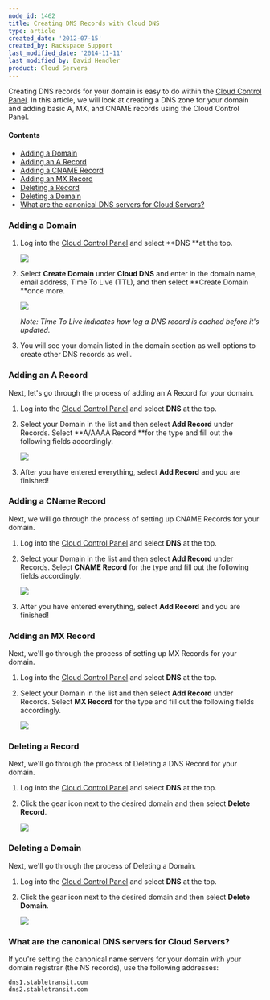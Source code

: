 ```yaml
---
node_id: 1462
title: Creating DNS Records with Cloud DNS
type: article
created_date: '2012-07-15'
created_by: Rackspace Support
last_modified_date: '2014-11-11'
last_modified_by: David Hendler
product: Cloud Servers
---
```


Creating DNS records for your domain is easy to do within the [Cloud
Control Panel](https://mycloud.rackspace.com). In this article, we will
look at creating a DNS zone for your domain and adding basic A, MX, and
CNAME records using the Cloud Control Panel.

#### Contents

-   [Adding a Domain](#A)
-   [Adding an A Record](#B)
-   [Adding a CNAME Record](#C)
-   [Adding an MX Record](#D)
-   [Deleting a Record](#E)
-   [Deleting a Domain](#F)
-   [What are the canonical DNS servers for Cloud Servers?](#G)

### Adding a Domain

1.  Log into the [Cloud Control Panel](https://mycloud.rackspace.com)
    and select **DNS **at the top.

    ![](http://c15154024.r24.cf2.rackcdn.com/1.png)

2.  Select **Create Domain** under **Cloud DNS** and enter in the domain
    name, email address, Time To Live (TTL), and then select **Create
    Domain **once more.

    ![](http://c15154024.r24.cf2.rackcdn.com/2.png)

    *Note: Time To Live indicates how log a DNS record is cached before
    it's updated.*

3.  You will see your domain listed in the domain section as well
    options to create other DNS records as well.

### Adding an A Record

Next, let's go through the process of adding an A Record for your
domain.

1.  Log into the [Cloud Control
    Panel](https://mycloud.rackspace.com) and select **DNS** at the top.
2.  Select your Domain in the list and then select **Add Record**
    under Records. Select **A/AAAA Record **for the type and fill out
    the following fields accordingly.

    ![](http://c15154024.r24.cf2.rackcdn.com/3.png)

3.  After you have entered everything, select **Add Record** and you are
    finished!

### Adding a CName Record

Next, we will go through the process of setting up CNAME Records for
your domain.

1.  Log into the [Cloud Control
    Panel](https://mycloud.rackspace.com) and select **DNS** at the top.
2.  Select your Domain in the list and then select **Add
    Record** under Records. Select **CNAME Record** for the type and
    fill out the following fields accordingly.

    ![](http://c15154024.r24.cf2.rackcdn.com/4.png)

3.  After you have entered everything, select **Add Record** and you are
    finished!

### Adding an MX Record

Next, we'll go through the process of setting up MX Records for your
domain.

1.  Log into the [Cloud Control
    Panel](https://mycloud.rackspace.com) and select **DNS** at the top.
2.  Select your Domain in the list and then select **Add
    Record** under Records. Select **MX Record** for the type and fill
    out the following fields accordingly.

    ![](http://c15154024.r24.cf2.rackcdn.com/5.png)

### Deleting a Record

Next, we'll go through the process of Deleting a DNS Record for your
domain.

1.  Log into the [Cloud Control
    Panel](https://mycloud.rackspace.com) and select **DNS** at the top.
2.  Click the gear icon next to the desired domain and then select
    **Delete Record**.

    ![](http://c15154024.r24.cf2.rackcdn.com/6.png)

### Deleting a Domain

Next, we'll go through the process of Deleting a Domain.

1.  Log into the [Cloud Control
    Panel](https://mycloud.rackspace.com) and select **DNS** at the top.
2.  Click the gear icon next to the desired domain and then
    select **Delete Domain**.

    ![](http://c15154024.r24.cf2.rackcdn.com/7.png)

### What are the canonical DNS servers for Cloud Servers?

If you're setting the canonical name servers for your domain with your
domain registrar (the NS records), use the following addresses:

    dns1.stabletransit.com
    dns2.stabletransit.com

